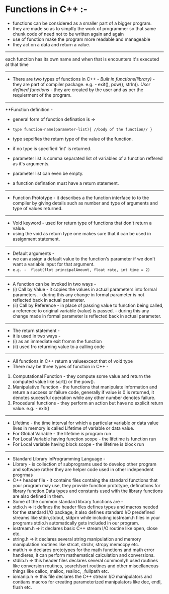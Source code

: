 # Functions in C++ :-
* functions can be considered as a smaller part of a bigger program.
* they are made so as to simplfy the work of programmer so that same chunk code of need not to be written again and again
* use of function make the program more readable and manageable
* they act on a data and return a value.

---

each function has its own name and when that is encounters it's executed at that time

----
* There are two types of functions in C++ - 
*Built in functions(library)* - they are part of compiler package. e.g. - exit(), pow(), strln().
*User defined functions* - they are created by the user and as per the requierment of the program.
---

**Function definition - 
* general form of function defination is =>
*   `type function-name(parameter-list){
        //body of the function//
     }`

* type sepcifies the return type of the value of the function.
* if no type is specified 'int' is returned.
* parameter list is comma separated list of variables of a function reffered as it's arguments.
* parameter list can even be empty.
* a function defination must have a return statement.
---

* Function Prototype - it describes a the function interface to to the compiler by giving details such as number and type 
                      of arguments and type of values returned.
---

* Void keyword - used for return type of functions that don't return a value.
* using the void as return type one makes sure that it can be used in assignment statement.
---

* Default arguments -
* we can assign a default value to the function's parameter if we don't want a variable input for that argument.
* `e.g. -  float(flot principalAmount, float rate, int time = 2) `
---

* A function can be invoked in two ways - 
* (i) Call by Value - it copies the values in actual parameters into formal parameters.
                    - during this any change in formal parameter is not reflected back in actual parameter.
* (ii) Call by Reference - in place of passing value to function being called, a reference to original variable (value) is passed.
                         - during this any change made in formal parameter is reflected back in actual parameter.
---
* The return statement - 
* it is used in two ways - 
* (i) as an immediate exit fromm the function
* (ii) used fro returning value to a calling code
---
* All functions in C++ return a valueexceot that of void type
* There may be three types of function in C++ -
1. Computational Function - they compute some value and return the computed value like sqrt() or the pow().
2. Manipulative Function - the functions that manipulate information and return a success or failure code, generally if value is 0 is returned, it denotes sucessful operation while any other number denotes failure.
3. Procedural functions - they perform an action but have no explicit return value. e.g. - exit()
 ---
* Lifetime - the time interval for which a particular variable or data value lives in memory is called Lifetime of variable or data value.
* For Global Variable - the lifetime is program run 
* For Local Variable having function scope - the lifetime is function run
* For Local variable having block scope - the lifetime is block run
---
* Standard Library inProgramming Language - 
* Library - is collection of subprograms used to develop other program and software
           rather they are helper code used in other independent progrmas
* C++ header file - it contains files containg the standard functions that your program may use, they provide function prototype, definations for library function.Data types and constants used with the library functions are also defined in them.
* Some of the common standard library functions are -
* stdio.h => it defines the header files defines types and macros needed for the standard I/O package, it also defines standard I/O predefined streams like stdin,stdout, stdprn while including iostream.h files in your programs stdio.h automatically gets included in our program.
* iostream.h => it declares basic C++ stream I/O routine like open, close etc.
* string.h => it declares several string manipulation and memory manipulation routines like strcat, strchr, strcpy memccpy etc.
* math.h => declares prototypes for the math functions and math error handleres, it can perform mathematical calculation and conversions.
* stdlib.h => this header files declares several commonlyh used routines like conversion routines, search/sort routines and other miscellaneous things like calloc, malloc, realloc, _fullpath etc.
* iomanip.h => this file declares the C++ stream I/O manipulators and contians macros for creating parameterized manipulators like dec, endl, flush etc.
 
